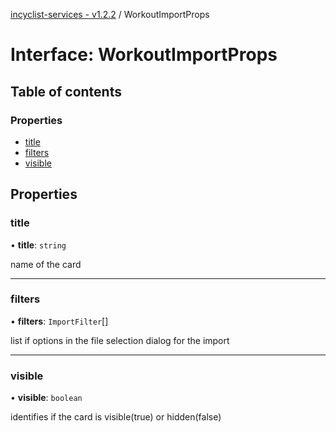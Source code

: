 [incyclist-services - v1.2.2](../README.md) / WorkoutImportProps

# Interface: WorkoutImportProps

## Table of contents

### Properties

- [title](WorkoutImportProps.md#title)
- [filters](WorkoutImportProps.md#filters)
- [visible](WorkoutImportProps.md#visible)

## Properties

### title

• **title**: `string`

name of the card

___

### filters

• **filters**: `ImportFilter`[]

list if options in the file selection dialog for the import

___

### visible

• **visible**: `boolean`

identifies if the card is visible(true) or hidden(false)

